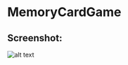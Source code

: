 # MemoryCardGame
## Screenshot:
![alt text](https://github.com/Dr-DeBugg/MemoryCardGame/pic1.png "Screenshot 1")
